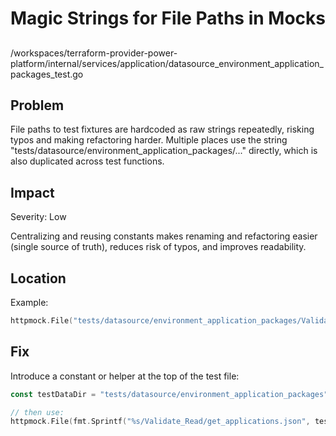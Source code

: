# Magic Strings for File Paths in Mocks

##

/workspaces/terraform-provider-power-platform/internal/services/application/datasource_environment_application_packages_test.go

## Problem

File paths to test fixtures are hardcoded as raw strings repeatedly, risking typos and making refactoring harder. Multiple places use the string "tests/datasource/environment_application_packages/..." directly, which is also duplicated across test functions.

## Impact

Severity: Low

Centralizing and reusing constants makes renaming and refactoring easier (single source of truth), reduces risk of typos, and improves readability.

## Location

Example:

```go
httpmock.File("tests/datasource/environment_application_packages/Validate_Read/get_applications.json")
```

## Fix

Introduce a constant or helper at the top of the test file:

```go
const testDataDir = "tests/datasource/environment_application_packages"

// then use:
httpmock.File(fmt.Sprintf("%s/Validate_Read/get_applications.json", testDataDir))
```
